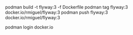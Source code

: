 podman build -t flyway:3 -f Dockerfile 
podman tag flyway:3 docker.io/rmiguel/flyway:3
podman push flyway:3 docker.io/rmiguel/flyway:3


podman login docker.io